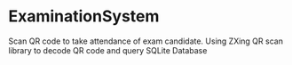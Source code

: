 # ExaminationSystem

Scan QR code to take attendance of exam candidate.
Using ZXing QR scan library to decode QR code and query SQLite Database
